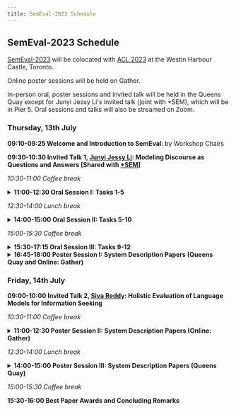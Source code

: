 ```yaml
---
title: SemEval-2023 Schedule
---
```


## SemEval-2023 Schedule

[SemEval-2023](https://semeval.github.io/SemEval2023/) will be colocated with [ACL 2023](https://2023.aclweb.org/) at the Westin Harbour Castle, Toronto.

Online poster sessions will be held on Gather. 

In-person oral, poster sessions and invited talk will be held in the  Queens Quay except for Junyi Jessy Li's invited talk (joint with *SEM), which will be in Pier 5. Oral sessions and talks will also be streamed on Zoom.

### Thursday, 13th July

<strong>09:10-09:25 Welcome and Introduction to SemEval</strong>: by Workshop Chairs

<strong>09:30-10:30 Invited Talk 1, [Junyi Jessy Li](https://jessyli.com/): Modeling Discourse as Questions and Answers [Shared with [*SEM](https://sites.google.com/view/starsem2023/speakers)] </strong>

<em>10:30-11:00 Coffee break</em>

<details><summary><strong>11:00-12:30 Oral Session I: Tasks 1-5</strong></summary>

  - 11:00-11:12	SemEval-2023 Task 1: Visual Word Sense Disambiguation
  - 11:12-11:24	SemEval-2023 Task 2: Fine-grained Multilingual Named Entity Recognition (MultiCoNER 2)
  - 11:24-11:34	DAMO-NLP at SemEval-2023 Task 2: A Unified Retrieval-augmented System for Multilingual Named Entity Recognition
  - 11:34-11:46	SemEval-2023 Task 3: Detecting the Category, the Framing, and the Persuasion Techniques in Online News in a Multi-lingual Setup
  - 11:46-11:56	SheffieldVeraAI at SemEval-2023 Task 3: Mono and Multilingual Approaches for News Genre, Topic and Persuasion Technique Classification
  - 11:56-12:08	SemEval-2023 Task 4: ValueEval: Identification of Human Values behind Arguments
  - 12:08-12:18	Adam-Smith at SemEval-2023 Task 4: Discovering Human Values in Arguments with Ensembles of Transformer-based Models
  - 12:18-12:30	SemEval-2023 Task 5: Clickbait Spoiling
</details>

<em>12:30-14:00 Lunch break</em>


<details><summary><strong>14:00-15:00 Oral Session II: Tasks 5-10</strong></summary>

  - 14:00-14:10	TohokuNLP at SemEval-2023 Task 5: Clickbait Spoiling via Simple Seq2Seq Generation and Ensembling
  - 14:10-14:22	SemEval 2023 Task 6: LegalEval - Understanding Legal Texts
  - 14:22-14:34	SemEval-2023 Task 7: Multi-Evidence Natural Language Inference for Clinical Trial Data
  - 14:34-14:44	Saama AI Research at SemEval-2023 Task 7: Exploring the Capabilities of Flan-T5 for Multi-evidence Natural Language Inference in Clinical Trial Data
  - 14:44-14:56	SemEval 2023 Task 8: Causal Medical Claim Identification and Related PIO Frame Extraction from Social Media Posts
</details>

<em>15:00-15:30 Coffee break</em>

<details><summary><strong>15:30-17:15 Oral Session III: Tasks 9-12</strong></summary>

  - 15:30-15:42	SemEval 2023 Task 9: Multilingual Tweet Intimacy Analysis
  - 15:42-15:54	SemEval-2023 Task 10: Explainable Detection of Online Sexism
  - 15:54-16:04	DH-FBK at SemEval-2023 Task 10: Multi-Task Learning with Classifier Ensemble Agreement for Sexism Detection
  - 16:04-16:16	SemEval-2023 Task 11: Learning with Disagreements (Le-Wi-Di)
  - 16:16-16:26	University at Buffalo at SemEval-2023 Task 11: MASDA--Modelling Annotator Sensibilities through DisAggregation
  - 16:26-16:38	SemEval-2023 Task 12: Sentiment Analysis for African Languages (AfriSenti-SemEval)
  - 16:38-16:48	NLNDE at SemEval-2023 Task 12: Adaptive Pretraining and Source Language Selection for Low-Resource Multilingual Sentiment Analysis
</details>

<details><summary><strong>16:45-18:00 Poster Session I: System Description Papers (Queens Quay and Online: Gather)</strong></summary>

  - lasigeBioTM at SemEval-2023 Task 7: Improving Natural Language Inference Baseline Systems with Domain Ontologies
  - BERTastic at SemEval-2023 Task 3: Fine-Tuning Pretrained Multilingual Transformers – Does Order Matter?
  - MELODI at SemEval-2023 Task 3: In-domain Pre-training for Low-resource Classification of News Articles
  - OPI at SemEval 2023 Task 9: A Simple but Effective Approach to Multilingual Tweet Intimacy Analysis
  - OPI at SemEval 2023 Task 1: Image-Text Embeddings and Multimodal Information Retrieval for Visual Word Sense Disambiguation
  - MaChAmp at SemEval-2023 Tasks 2, 3, 4, 5, 6, 7, 8, 9, 10, 11, and 12: On the Effectiveness of Intermediate Training on an Uncurated Collection of  Datasets.
  - UBC-DLNLP at SemEval-2023 Task 12: Impact of Transfer Learning on African Sentiment Analysis
  - RIGA at SemEval-2023 Task 2: NER Enhanced with GPT-3
  - LT at SemEval-2023 Task 1: Effective Zero-Shot Visual Word Sense Disambiguation Approaches Using External Knowledge Sources
  - OPI PIB at SemEval-2023 Task 1: A CLIP-based Solution Paired with an Additional Word Context Extension
  - MIND at SemEval-2023 Task 11: From Uncertain Predictions to Subjective Disagreement
  - uOttawa at SemEval-2023 Task 6: Deep Learning for Legal Text Understanding
  - Walter Burns at SemEval-2023 Task 5: NLP-CIMAT - Leveraging Model Ensembles for Clickbait Spoiling
  - SINAI at SemEval-2023 Task 10: Leveraging Emotions, Sentiments, and Irony Knowledge for Explainable Detection of Online Sexism
  - UZH_CLyp at SemEval-2023 Task 9: Head-First Fine-Tuning and ChatGPT Data Generation for Cross-Lingual Learning in Tweet Intimacy Prediction
  - Augustine of Hippo at SemEval-2023 Task 4: An Explainable Knowledge Extraction Method to Identify Human Values in Arguments with SuperASKE
  - UniBoe's at SemEval-2023 Task 10: Model-Agnostic Strategies for the Improvement of Hate-Tuned and Generative Models in the Classification of Sexist Posts
  - NLPeople at SemEval-2023 Task 2: A Staged Approach for Multilingual Named Entity Recognition
  - JUAGE at SemEval 2023 Task 10: Parameter Efficient Classification
  - IXA/Cogcomp at SemEval-2023 Task 2: Context-enriched Multilingual Named Entity Recognition Using Knowledge Bases
  - NAP at SemEval-2023 Task 3: Is Less Really More? (Back-)Translation as Data Augmentation Strategies for Detecting Persuasion Techniques
  - MilaNLP at SemEval-2023 Task 10: Ensembling Domain-Adapted and Regularized Pretrained Language Models for Robust Sexism Detection
  - Rutgers Multimedia Image Processing Lab at SemEval-2023 Task-1: Text-Augmentation-based Approach for Visual Word Sense Disambiguation
  - SafeWebUH at SemEval-2023 Task 11: Learning Annotator Disagreement in Derogatory Text: Comparison of Direct Training vs Aggregation
  - PAI at SemEval-2023 Task 4: A General Multi-label Classification System with Class-balanced Loss Function and Ensemble Module
  - Witcherses at SemEval-2023 Task 12: Ensemble Learning for African Sentiment Analysis
  - APatt at SemEval-2023 Task 3: The Sapienza NLP System for Ensemble-based Multilingual Propaganda Detection
  - Foul at SemEval-2023 Task 12 : MARBERT Language Model and Lexical Filtering for Sentiments Analysis of Tweets in Algerian Arabic
  - Diane Simmons at SemEval-2023 Task 5: Is It Possible to Make Good Clickbait Spoilers Using a Zero-Shot Approach? Check It Out
  - TAM of SCNU at SemEval-2023 Task 1: FCLL: A Fine-grained Contrastive Language-Image Learning Model for Cross-language Visual Word Sense Disambiguation
  - Appeal for Attention at SemEval-2023 Task 3: Data Augmentation and Extension Strategies for Detection of Online News Persuasion Techniques
  - KInITVeraAI at SemEval-2023 Task 3: Simple Yet Powerful Multilingual Fine-Tuning for Persuasion Techniques Detection
  - USTC-NELSLIP at SemEval-2023 Task 2: Statistical Construction and Dual Adaptation of Gazetteer for Multilingual Complex NER
  - SRCB at SemEval-2023 Task 2: A System of Complex Named Entity Recognition with External Knowledge
  - PAI at SemEval-2023 Task 2: A Universal System for Named Entity Recognition with External Entity Information
  - IITD at SemEval-2023 Task 2: A Multi-Stage Information Retrieval Approach for Fine-Grained Named Entity Recognition
  - L3I++ at SemEval-2023 Task 2: Prompting for Multilingual Complex Named Entity Recognition
  - mCPT at SemEval-2023 Task 3: Multilingual Label-Aware Contrastive Pre-Training of Transformers for Few- and Zero-shot Framing Detection
  - UIO at SemEval-2023 Task 12:  Multilingual Fine-tuning for Sentiment Classification in Low-resource Languages
  - Jack-Ryder at SemEval-2023 Task 5: Zero-Shot Clickbait Spoiling by Rephrasing Titles as Questions
  - GMNLP at SemEval-2023 Task 12: Sentiment Analysis with Phylogeny-Based Adapters
  - QCRI at SemEval-2023 Task 3: News Genre, Framing and Persuasion Techniques Detection Using Multilingual Models
  - Nonet at SemEval-2023 Task 6: Methodologies for Legal Evaluation
</details>


### Friday, 14th July

<strong>09:00-10:00 Invited Talk 2, [Siva Reddy](https://sivareddy.in/): Holistic Evaluation of Language Models for Information Seeking</strong>

<em>10:30-11:00 Coffee break</em>

<details><summary><strong>11:00-12:30 Poster Session II: System Description Papers (Online: Gather)</strong></summary>

  - ChaPat at SemEval-2023 Task 9: Text Intimacy Analysis Using Ensembles of Multilingual Transformers
  - MLlab4CS at SemEval-2023 Task 2: Named Entity Recognition in Low-resource Language Bangla Using Multilingual Language Models
  - FMI-SU at SemEval-2023 Task 7: Two-level Entailment Classification of Clinical Trials Enhanced by Contextual Data Augmentation
  - KDDIE at SemEval-2023 Task 2: External Knowledge Injection for Named Entity Recognition
  - WKU_NLP at SemEval-2023 Task 9: Translation Augmented Multilingual Tweet Intimacy Analysis
  - CLaC at SemEval-2023 Task 2: Comparing Span-Prediction and Sequence-Labeling Approaches for NER
  - DSHacker at SemEval-2023 Task 3: Genres and Persuasion Techniques Detection with Multilingual Data Augmentation through Machine Translation and Text Generation
  - Sakura at SemEval-2023 Task 2: Data Augmentation via Translation
  - DCU at SemEval-2023 Task 10: A Comparative Analysis of Encoder-only and Decoder-only Language Models with Insights into Interpretability
  - HEVS-TUW at SemEval-2023 Task 8: Ensemble of Language Models and Rule-based Classifiers for Claims Identification and PICO Extraction
  - Jus Mundi at SemEval-2023 Task 6: Using a Frustratingly Easy Domain Adaption for a Legal Named Entity Recognition System
  - Jack-flood at SemEval-2023 Task 5:Hierarchical Encoding and Reciprocal Rank Fusion-Based System for Spoiler Classification and Generation
  - BpHigh at SemEval-2023 Task 7: Can Fine-tuned Cross-encoders Outperform GPT-3.5 in NLI Tasks on Clinical Trial Data?
  - WADER at SemEval-2023 Task 9: A Weak-labelling Framework for Data Augmentation in tExt Regression Tasks
  - Arthur Caplan at SemEval-2023 Task 4: Enhancing Human Value Detection through Fine-tuned Pre-trained Models
  - UIRISC at SemEval-2023 Task 10: Explainable Detection of Online Sexism by Ensembling Fine-tuning Language Models
  - John Boy Walton at SemEval-2023 Task 5: An Ensemble Approach to Spoiler Classification and Retrieval for Clickbait Spoiling
  - CAISA at SemEval-2023 Task 8: Counterfactual Data Augmentation for Mitigating Class Imbalance in Causal Claim Identification
  - Team ReDASPersuasion at SemEval-2023 Task 3: Persuasion Detection Using Multilingual Transformers and Language Agnostic Features
  - Arguably at SemEval-2023 Task 11: Learning the Disagreements Using Unsupervised Behavioral Clustering and Language Models
  - SinaAI at SemEval-2023 Task 3: A Multilingual Transformer Language Model-based Approach for the Detection of News Genre, Framing and Persuasion Techniques
  - Friedrich Nietzsche at SemEval-2023 Task 4: Detection of Human Values from Text Using Machine Learning
  - ITTC at SemEval 2023-Task 7: Document Retrieval and Sentence Similarity for Evidence Retrieval in Clinical Trial Data
  - Ebhaam at SemEval-2023 Task 1: Comparing Cross-Domain and Same-Domain CLIP-Based Approaches for Visual Word Sense Disambiguation
  - Sartipi-Sedighin at SemEval-2023 Task 2: Fine-grained Named Entity Recognition with Pre-trained Contextual Language Models and Data Augmentation from Wikipedia
  - SSS at SemEval-2023 Task 10: Explainable Detection of Online Sexism Using Majority Voted Fine-Tuned Transformers
</details>

<em>12:30-14:00 Lunch break</em>

<details><summary><strong>14:00-15:00 Poster Session III: System Description Papers (Queens Quay)</strong></summary>

  - AdamR at SemEval-2023 Task 10: Solving the Class Imbalance Problem in Sexism Detection with Ensemble Learning
  - PoliToHFI at SemEval-2023 Task 6: Leveraging Entity-Aware and Hierarchical Transformers for Legal Entity Recognition and Court Judgment Prediction
  - NLP-LTU at SemEval-2023 Task 10: The Impact of Data Augmentation and Semi-Supervised Learning Techniques on Text Classification Performance on an Imbalanced Dataset
  - CL-UZH at SemEval-2023 Task 10: Sexism Detection through Incremental Fine-Tuning and Multi-Task Learning with Label Descriptions
  - Mr-wallace at SemEval-2023 Task 5: Novel Clickbait Spoiling Algorithm Using Natural Language Processing
  - Gallagher at SemEval-2023 Task 5: Tackling Clickbait with Seq2Seq Models
  - Arizonans at SemEval-2023 Task 9: Multilingual Tweet Intimacy Analysis with XLM-T
  - iLab at SemEval-2023 Task 11 Le-Wi-Di: Modelling Disagreement or Modelling Perspectives?
  - THiFLY Research at SemEval-2023 Task 7: A Multi-granularity System for CTR-based Textual Entailment and Evidence Retrieval
  - Hitachi at SemEval-2023 Task 3: Exploring Cross-lingual Multi-task Strategies for Genre and Framing Detection in Online News
  - Hitachi at SemEval-2023 Task 4: Exploring Various Task Formulations Reveals the Importance of Description Texts on Human Values
  - {FiRC at SemEval-2023 Task 10: Fine-grained Classification of Online Sexism Content Using DeBERTa
  - UCAS-IIE-NLP at SemEval-2023 Task 12: Enhancing Generalization of Multilingual BERT for Low-resource Sentiment Analysis
  - Sebis at SemEval-2023 Task 7: A Joint System for Natural Language Inference and Evidence Retrieval from Clinical Trial Reports
  - SzegedAI at SemEval-2023 Task 1: Applying Quasi-Symbolic Representations in Visual Word Sense Disambiguation
  - UAlberta at SemEval-2023 Task 1: Context Augmentation and Translation for Multilingual Visual Word Sense Disambiguation
  - TeamEC at SemEval-2023 Task 4: Transformers vs. Low-Resource Dictionaries, Expert Dictionary vs. Learned Dictionary
  - azaad@BND at SemEval-2023 Task 2: How to Go from a Simple Transformer Model to a Better Model to Get Better Results in Natural Language Processing
</details>

<em>15:00-15:30 Coffee break</em>

<strong>15:30-16:00 Best Paper Awards and Concluding Remarks</strong>
